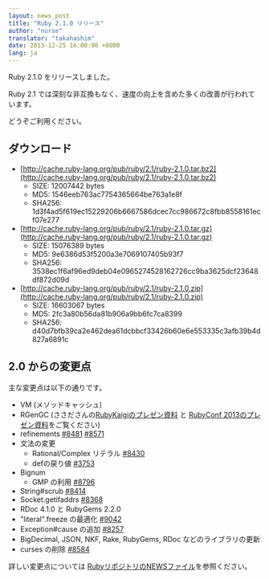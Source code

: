 ```yaml
---
layout: news_post
title: "Ruby 2.1.0 リリース"
author: "nurse"
translator: "takahashim"
date: 2013-12-25 16:00:00 +0000
lang: ja
---
```


Ruby 2.1.0 をリリースしました。

Ruby 2.1 では深刻な非互換もなく、速度の向上を含めた多くの改善が行われています。

どうぞご利用ください。

## ダウンロード

* [http://cache.ruby-lang.org/pub/ruby/2.1/ruby-2.1.0.tar.bz2](http://cache.ruby-lang.org/pub/ruby/2.1/ruby-2.1.0.tar.bz2)
  * SIZE:   12007442 bytes
  * MD5:    1546eeb763ac7754365664be763a1e8f
  * SHA256: 1d3f4ad5f619ec15229206b6667586dcec7cc986672c8fbb8558161ecf07e277
* [http://cache.ruby-lang.org/pub/ruby/2.1/ruby-2.1.0.tar.gz](http://cache.ruby-lang.org/pub/ruby/2.1/ruby-2.1.0.tar.gz)
  * SIZE:   15076389 bytes
  * MD5:    9e6386d53f5200a3e7069107405b93f7
  * SHA256: 3538ec1f6af96ed9deb04e0965274528162726cc9ba3625dcf23648df872d09d
* [http://cache.ruby-lang.org/pub/ruby/2.1/ruby-2.1.0.zip](http://cache.ruby-lang.org/pub/ruby/2.1/ruby-2.1.0.zip)
  * SIZE:   16603067 bytes
  * MD5:    2fc3a80b56da81b906a9bb6fc7ca8399
  * SHA256: d40d7bfb39ca2e462dea61dcbbcf33426b60e6e553335c3afb39b4d827a6891c

## 2.0 からの変更点

主な変更点は以下の通りです。

* VM (メソッドキャッシュ)
* RGenGC (ささださんの[RubyKaigiのプレゼン資料](http://rubykaigi.org/2013/talk/S73) と [RubyConf 2013のプレゼン資料](http://www.atdot.net/~ko1/activities/rubyconf2013-ko1_pub.pdf)をご覧ください)
* refinements [#8481](https://bugs.ruby-lang.org/issues/8481) [#8571](https://bugs.ruby-lang.org/issues/8571)
* 文法の変更
  * Rational/Complex リテラル [#8430](https://bugs.ruby-lang.org/issues/8430)
  * defの戻り値 [#3753](https://bugs.ruby-lang.org/issues/3753)
* Bignum
  * GMP の利用 [#8796](https://bugs.ruby-lang.org/issues/8796)
* String#scrub [#8414](https://bugs.ruby-lang.org/issues/8414)
* Socket.getifaddrs [#8368](https://bugs.ruby-lang.org/issues/8368)
* RDoc 4.1.0 と RubyGems 2.2.0
* "literal".freeze の最適化 [#9042](https://bugs.ruby-lang.org/issues/9042)
* Exception#cause の追加 [#8257](https://bugs.ruby-lang.org/issues/8257)
* BigDecimal, JSON, NKF, Rake, RubyGems, RDoc などのライブラリの更新
* curses の削除 [#8584](https://bugs.ruby-lang.org/issues/8584)

詳しい変更点については [RubyリポジトリのNEWSファイル](https://github.com/ruby/ruby/blob/v2_1_0/NEWS)を参照ください。
